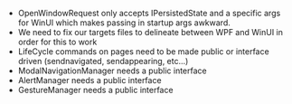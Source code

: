 ﻿- OpenWindowRequest only accepts IPersistedState and a specific args for WinUI which makes passing in startup args awkward.
- We need to fix our targets files to delineate between WPF and WinUI in order for this to work
- LifeCycle commands on pages need to be made public or interface driven (sendnavigated, sendappearing, etc...)
- ModalNavigationManager needs a public interface
- AlertManager needs a public interface
- GestureManager needs a public interface
